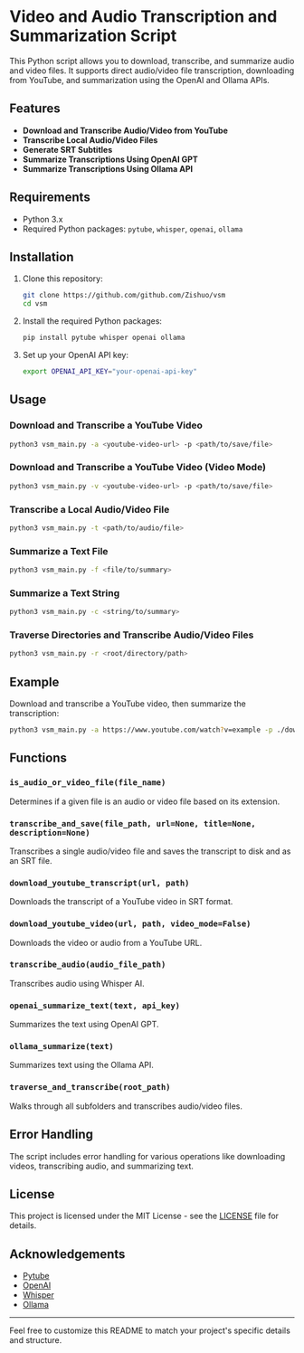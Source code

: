 # Video and Audio Transcription and Summarization Script

This Python script allows you to download, transcribe, and summarize audio and video files. It supports direct audio/video file transcription, downloading from YouTube, and summarization using the OpenAI and Ollama APIs.

## Features

- **Download and Transcribe Audio/Video from YouTube**
- **Transcribe Local Audio/Video Files**
- **Generate SRT Subtitles**
- **Summarize Transcriptions Using OpenAI GPT**
- **Summarize Transcriptions Using Ollama API**

## Requirements

- Python 3.x
- Required Python packages: `pytube`, `whisper`, `openai`, `ollama`

## Installation

1. Clone this repository:
    ```sh
    git clone https://github.com/github.com/Zishuo/vsm
    cd vsm
    ```

2. Install the required Python packages:
    ```sh
    pip install pytube whisper openai ollama
    ```

3. Set up your OpenAI API key:
    ```sh
    export OPENAI_API_KEY="your-openai-api-key"
    ```

## Usage

### Download and Transcribe a YouTube Video

```sh
python3 vsm_main.py -a <youtube-video-url> -p <path/to/save/file>
```

### Download and Transcribe a YouTube Video (Video Mode)

```sh
python3 vsm_main.py -v <youtube-video-url> -p <path/to/save/file>
```

### Transcribe a Local Audio/Video File

```sh
python3 vsm_main.py -t <path/to/audio/file>
```

### Summarize a Text File

```sh
python3 vsm_main.py -f <file/to/summary>
```

### Summarize a Text String

```sh
python3 vsm_main.py -c <string/to/summary>
```

### Traverse Directories and Transcribe Audio/Video Files

```sh
python3 vsm_main.py -r <root/directory/path>
```

## Example

Download and transcribe a YouTube video, then summarize the transcription:

```sh
python3 vsm_main.py -a https://www.youtube.com/watch?v=example -p ./downloads/
```

## Functions

### `is_audio_or_video_file(file_name)`

Determines if a given file is an audio or video file based on its extension.

### `transcribe_and_save(file_path, url=None, title=None, description=None)`

Transcribes a single audio/video file and saves the transcript to disk and as an SRT file.

### `download_youtube_transcript(url, path)`

Downloads the transcript of a YouTube video in SRT format.

### `download_youtube_video(url, path, video_mode=False)`

Downloads the video or audio from a YouTube URL.

### `transcribe_audio(audio_file_path)`

Transcribes audio using Whisper AI.

### `openai_summarize_text(text, api_key)`

Summarizes the text using OpenAI GPT.

### `ollama_summarize(text)`

Summarizes text using the Ollama API.

### `traverse_and_transcribe(root_path)`

Walks through all subfolders and transcribes audio/video files.

## Error Handling

The script includes error handling for various operations like downloading videos, transcribing audio, and summarizing text.

## License

This project is licensed under the MIT License - see the [LICENSE](LICENSE) file for details.

## Acknowledgements

- [Pytube](https://github.com/nficano/pytube)
- [OpenAI](https://openai.com)
- [Whisper](https://github.com/openai/whisper)
- [Ollama](https://github.com/ollama)

---

Feel free to customize this README to match your project's specific details and structure.
